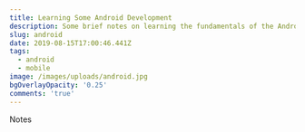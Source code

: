 ```yaml
---
title: Learning Some Android Development
description: Some brief notes on learning the fundamentals of the Android platform.
slug: android
date: 2019-08-15T17:00:46.441Z
tags:
  - android
  - mobile
image: /images/uploads/android.jpg
bgOverlayOpacity: '0.25'
comments: 'true'
---
```

Notes
